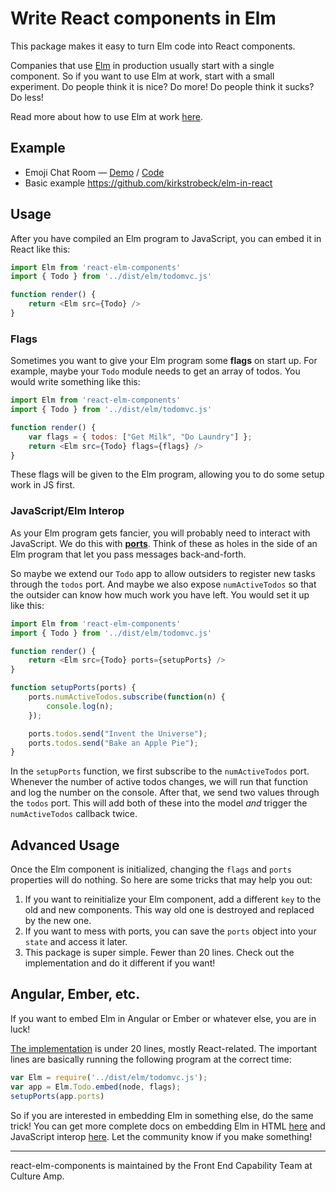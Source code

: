 # Write React components in Elm

This package makes it easy to turn Elm code into React components.

Companies that use [Elm](http://elm-lang.org/) in production usually start with a single component. So if you want to use Elm at work, start with a small experiment. Do people think it is nice? Do more! Do people think it sucks? Do less!

Read more about how to use Elm at work [here](http://elm-lang.org/blog/how-to-use-elm-at-work).

## Example

  - Emoji Chat Room &mdash; [Demo](http://evancz.github.io/react-elm-components) / [Code](example)
  - Basic example https://github.com/kirkstrobeck/elm-in-react

## Usage

After you have compiled an Elm program to JavaScript, you can embed it in React like this:

```javascript
import Elm from 'react-elm-components'
import { Todo } from '../dist/elm/todomvc.js'

function render() {
	return <Elm src={Todo} />
}
```


### Flags

Sometimes you want to give your Elm program some **flags** on start up. For example, maybe your `Todo` module needs to get an array of todos. You would write something like this:

```javascript
import Elm from 'react-elm-components'
import { Todo } from '../dist/elm/todomvc.js'

function render() {
	var flags = { todos: ["Get Milk", "Do Laundry"] };
	return <Elm src={Todo} flags={flags} />
}
```

These flags will be given to the Elm program, allowing you to do some setup work in JS first.


### JavaScript/Elm Interop

As your Elm program gets fancier, you will probably need to interact with JavaScript. We do this with [**ports**](http://guide.elm-lang.org/interop/javascript.html). Think of these as holes in the side of an Elm program that let you pass messages back-and-forth.

So maybe we extend our `Todo` app to allow outsiders to register new tasks through the `todos` port. And maybe we also expose `numActiveTodos` so that the outsider can know how much work you have left. You would set it up like this:

```javascript
import Elm from 'react-elm-components'
import { Todo } from '../dist/elm/todomvc.js'

function render() {
	return <Elm src={Todo} ports={setupPorts} />
}

function setupPorts(ports) {
	ports.numActiveTodos.subscribe(function(n) {
		console.log(n);
	});

	ports.todos.send("Invent the Universe");
	ports.todos.send("Bake an Apple Pie");
}
```

In the `setupPorts` function, we first subscribe to the `numActiveTodos` port. Whenever the number of active todos changes, we will run that function and log the number on the console. After that, we send two values through the `todos` port. This will add both of these into the model *and* trigger the `numActiveTodos` callback twice.


## Advanced Usage

Once the Elm component is initialized, changing the `flags` and `ports` properties will do nothing. So here are some tricks that may help you out:

  1. If you want to reinitialize your Elm component, add a different `key` to the old and new components. This way old one is destroyed and replaced by the new one.
  2. If you want to mess with ports, you can save the `ports` object into your `state` and access it later.
  3. This package is super simple. Fewer than 20 lines. Check out the implementation and do it different if you want!


## Angular, Ember, etc.

If you want to embed Elm in Angular or Ember or whatever else, you are in luck!

[The implementation](index.js) is under 20 lines, mostly React-related. The important lines are basically running the following program at the correct time:

```javascript
var Elm = require('../dist/elm/todomvc.js');
var app = Elm.Todo.embed(node, flags);
setupPorts(app.ports)
```

So if you are interested in embedding Elm in something else, do the same trick! You can get more complete docs on embedding Elm in HTML [here](http://guide.elm-lang.org/interop/html.html) and JavaScript interop [here](http://guide.elm-lang.org/interop/javascript.html). Let the community know if you make something!


---

react-elm-components is maintained by the Front End Capability Team at Culture Amp.
